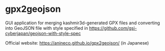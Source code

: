 # gpx2geojson
GUI application for merging kashmir3d-generated GPX files and converting into GeoJSON file with style specified in https://github.com/gsi-cyberjapan/geojson-with-style-spec

Official website:
https://anineco.github.io/gpx2geojson/ (in Japanese)
